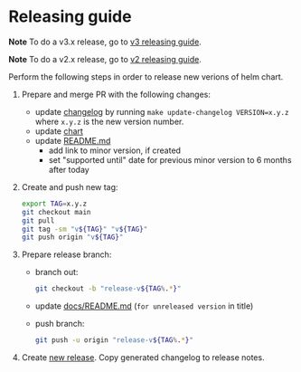 # Releasing guide

**Note** To do a v3.x release, go to [v3 releasing guide][release_v3].

**Note** To do a v2.x release, go to [v2 releasing guide][release_v2].

Perform the following steps in order to release new verions of helm chart.

1. Prepare and merge PR with the following changes:
   - update [changelog][changelog] by running `make update-changelog VERSION=x.y.z` where `x.y.z` is the new version number.
   - update [chart][chart]
   - update [README.md][documentation]
     - add link to minor version, if created
     - set "supported until" date for previous minor version to 6 months after today

1. Create and push new tag:

   ```bash
   export TAG=x.y.z
   git checkout main
   git pull
   git tag -sm "v${TAG}" "v${TAG}"
   git push origin "v${TAG}"
   ```

1. Prepare release branch:
   - branch out:

     ```bash
     git checkout -b "release-v${TAG%.*}"
     ```

   - update [docs/README.md][deploy_title] (`for unreleased version` in title)
   - push branch:

     ```bash
     git push -u origin "release-v${TAG%.*}"
     ```

1. Create [new release][releases]. Copy generated changelog to release notes.

[deploy_title]: /docs/README.md#deployment-guide-for-unreleased-version
[changelog]: /CHANGELOG.md#unreleased
[chart]: /deploy/helm/sumologic/Chart.yaml
[releases]: https://github.com/SumoLogic/sumologic-kubernetes-collection/releases
[documentation]: /README.md#documentation
[release_v2]: https://github.com/SumoLogic/sumologic-kubernetes-collection/blob/release-v2/deploy/docs/release.md
[release_v3]: https://github.com/SumoLogic/sumologic-kubernetes-collection/blob/release-v3/docs/release.md

